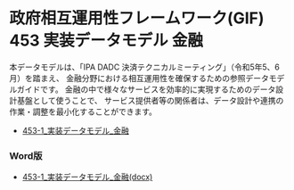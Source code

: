 # 政府相互運用性フレームワーク(GIF) 453 実装データモデル 金融

本データモデルは、「IPA DADC 決済テクニカルミーティング」（令和5年5、6月）を踏まえ、
金融分野における相互運用性を確保するための参照データモデルガイドです。
金融の中で様々なサービスを効率的に実現するためのデータ設計基盤として使うことで、
サービス提供者等の関係者は、データ設計や連携の作業・調整を最小化することができます。


* [453-1_実装データモデル_金融](md/453-1_fn_Reconcilitation.md)

### Word版

* [453-1_実装データモデル_金融(docx)](docx/453-1_実装データモデル_金融.docx)
